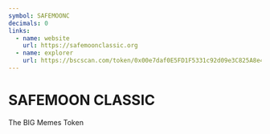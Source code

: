 ```yaml
---
symbol: SAFEMOONC
decimals: 0
links:
  - name: website
    url: https://safemoonclassic.org
  - name: explorer
    url: https://bscscan.com/token/0x00e7daf0E5FD1F5331c92d09e3C825A8e4Fc6515
---
```


# SAFEMOON CLASSIC

The BIG Memes Token
